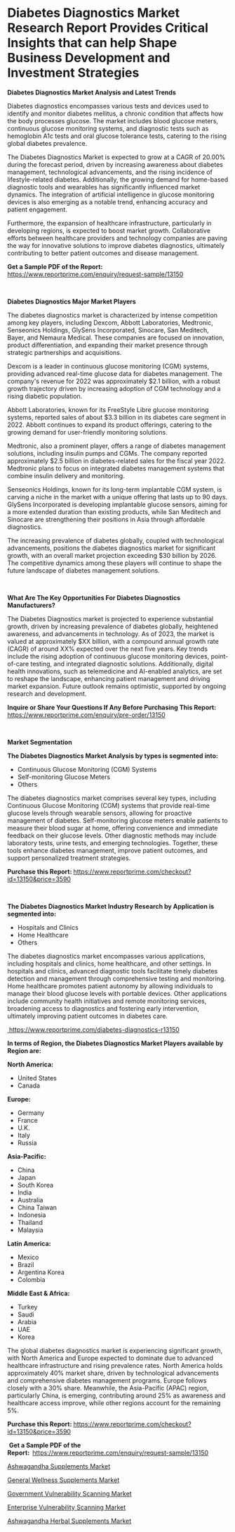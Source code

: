 <p><h1>Diabetes Diagnostics Market Research Report Provides Critical Insights that can help Shape Business Development and Investment Strategies</h1></p><p><strong>Diabetes Diagnostics Market Analysis and Latest Trends</strong></p>
<p><p>Diabetes diagnostics encompasses various tests and devices used to identify and monitor diabetes mellitus, a chronic condition that affects how the body processes glucose. The market includes blood glucose meters, continuous glucose monitoring systems, and diagnostic tests such as hemoglobin A1c tests and oral glucose tolerance tests, catering to the rising global diabetes prevalence.</p><p>The Diabetes Diagnostics Market is expected to grow at a CAGR of 20.00% during the forecast period, driven by increasing awareness about diabetes management, technological advancements, and the rising incidence of lifestyle-related diabetes. Additionally, the growing demand for home-based diagnostic tools and wearables has significantly influenced market dynamics. The integration of artificial intelligence in glucose monitoring devices is also emerging as a notable trend, enhancing accuracy and patient engagement. </p><p>Furthermore, the expansion of healthcare infrastructure, particularly in developing regions, is expected to boost market growth. Collaborative efforts between healthcare providers and technology companies are paving the way for innovative solutions to improve diabetes diagnostics, ultimately contributing to better patient outcomes and disease management.</p></p>
<p><strong>Get a Sample PDF of the Report:&nbsp;</strong> <a href="https://www.reportprime.com/enquiry/request-sample/13150?utm_campaign=1169&utm_medium=2&utm_source=Github&utm_content=ia&utm_term=25112024&utm_id=diabetes-diagnostics">https://www.reportprime.com/enquiry/request-sample/13150</a></p>
<p>&nbsp;</p>
<p><strong>Diabetes Diagnostics Major Market Players</strong></p>
<p><p>The diabetes diagnostics market is characterized by intense competition among key players, including Dexcom, Abbott Laboratories, Medtronic, Senseonics Holdings, GlySens Incorporated, Sinocare, San Meditech, Bayer, and Nemaura Medical. These companies are focused on innovation, product differentiation, and expanding their market presence through strategic partnerships and acquisitions.</p><p>Dexcom is a leader in continuous glucose monitoring (CGM) systems, providing advanced real-time glucose data for diabetes management. The company's revenue for 2022 was approximately $2.1 billion, with a robust growth trajectory driven by increasing adoption of CGM technology and a rising diabetic population.</p><p>Abbott Laboratories, known for its FreeStyle Libre glucose monitoring systems, reported sales of about $3.3 billion in its diabetes care segment in 2022. Abbott continues to expand its product offerings, catering to the growing demand for user-friendly monitoring solutions.</p><p>Medtronic, also a prominent player, offers a range of diabetes management solutions, including insulin pumps and CGMs. The company reported approximately $2.5 billion in diabetes-related sales for the fiscal year 2022. Medtronic plans to focus on integrated diabetes management systems that combine insulin delivery and monitoring.</p><p>Senseonics Holdings, known for its long-term implantable CGM system, is carving a niche in the market with a unique offering that lasts up to 90 days. GlySens Incorporated is developing implantable glucose sensors, aiming for a more extended duration than existing products, while San Meditech and Sinocare are strengthening their positions in Asia through affordable diagnostics.</p><p>The increasing prevalence of diabetes globally, coupled with technological advancements, positions the diabetes diagnostics market for significant growth, with an overall market projection exceeding $30 billion by 2026. The competitive dynamics among these players will continue to shape the future landscape of diabetes management solutions.</p></p>
<p>&nbsp;</p>
<p><strong>What Are The Key Opportunities For Diabetes Diagnostics Manufacturers?</strong></p>
<p><p>The Diabetes Diagnostics market is projected to experience substantial growth, driven by increasing prevalence of diabetes globally, heightened awareness, and advancements in technology. As of 2023, the market is valued at approximately $XX billion, with a compound annual growth rate (CAGR) of around XX% expected over the next five years. Key trends include the rising adoption of continuous glucose monitoring devices, point-of-care testing, and integrated diagnostic solutions. Additionally, digital health innovations, such as telemedicine and AI-enabled analytics, are set to reshape the landscape, enhancing patient management and driving market expansion. Future outlook remains optimistic, supported by ongoing research and development.</p></p>
<p><strong>Inquire or Share Your Questions If Any Before Purchasing This Report:</strong> <a href="https://www.reportprime.com/enquiry/pre-order/13150?utm_campaign=1169&utm_medium=2&utm_source=Github&utm_content=ia&utm_term=25112024&utm_id=diabetes-diagnostics">https://www.reportprime.com/enquiry/pre-order/13150</a></p>
<p>&nbsp;</p>
<p><strong>Market Segmentation</strong></p>
<p><strong>The Diabetes Diagnostics Market Analysis by types is segmented into:</strong></p>
<p><ul><li>Continuous Glucose Monitoring (CGM) Systems</li><li>Self-monitoring Glucose Meters</li><li>Others</li></ul></p>
<p><p>The diabetes diagnostics market comprises several key types, including Continuous Glucose Monitoring (CGM) systems that provide real-time glucose levels through wearable sensors, allowing for proactive management of diabetes. Self-monitoring glucose meters enable patients to measure their blood sugar at home, offering convenience and immediate feedback on their glucose levels. Other diagnostic methods may include laboratory tests, urine tests, and emerging technologies. Together, these tools enhance diabetes management, improve patient outcomes, and support personalized treatment strategies.</p></p>
<p><strong>Purchase this Report:&nbsp;</strong><a href="https://www.reportprime.com/checkout?id=13150&price=3590&utm_campaign=1169&utm_medium=2&utm_source=Github&utm_content=ia&utm_term=25112024&utm_id=diabetes-diagnostics">https://www.reportprime.com/checkout?id=13150&price=3590</a></p>
<p>&nbsp;</p>
<p><strong>The Diabetes Diagnostics Market Industry Research by Application is segmented into:</strong></p>
<p><ul><li>Hospitals and Clinics</li><li>Home Healthcare</li><li>Others</li></ul></p>
<p><p>The diabetes diagnostics market encompasses various applications, including hospitals and clinics, home healthcare, and other settings. In hospitals and clinics, advanced diagnostic tools facilitate timely diabetes detection and management through comprehensive testing and monitoring. Home healthcare promotes patient autonomy by allowing individuals to manage their blood glucose levels with portable devices. Other applications include community health initiatives and remote monitoring services, broadening access to diagnostics and fostering early intervention, ultimately improving patient outcomes in diabetes care.</p></p>
<p><a href="https://www.reportprime.com/diabetes-diagnostics-r13150?utm_campaign=1169&utm_medium=2&utm_source=Github&utm_content=ia&utm_term=25112024&utm_id=diabetes-diagnostics">&nbsp;https://www.reportprime.com/diabetes-diagnostics-r13150</a></p>
<p><strong>In terms of Region, the Diabetes Diagnostics Market Players available by Region are:</strong></p>
<p>
    <p> <strong> North America: </strong>
        <ul>
            <li>United States</li>
            <li>Canada</li>
        </ul>
        </p> 
    <p> <strong> Europe: </strong>
        <ul>
            <li>Germany</li>
            <li>France</li>
            <li>U.K.</li>
            <li>Italy</li>
            <li>Russia</li>
        </ul>
        </p> 
    <p> <strong> Asia-Pacific: </strong>
        <ul>
            <li>China</li>
            <li>Japan</li>
            <li>South Korea</li>
            <li>India</li>
            <li>Australia</li>
            <li>China Taiwan</li>
            <li>Indonesia</li>
            <li>Thailand</li>
            <li>Malaysia</li>
        </ul>
        </p> 
    <p> <strong> Latin America: </strong>
        <ul>
            <li>Mexico</li>
            <li>Brazil</li>
            <li>Argentina Korea</li>
            <li>Colombia</li>
        </ul>
        </p> 
    <p> <strong> Middle East & Africa: </strong>
        <ul>
            <li>Turkey</li>
            <li>Saudi</li>
            <li>Arabia</li>
            <li>UAE</li>
            <li>Korea</li>
        </ul>
    </p>
    </p>
<p><p>The global diabetes diagnostics market is experiencing significant growth, with North America and Europe expected to dominate due to advanced healthcare infrastructure and rising prevalence rates. North America holds approximately 40% market share, driven by technological advancements and comprehensive diabetes management programs. Europe follows closely with a 30% share. Meanwhile, the Asia-Pacific (APAC) region, particularly China, is emerging, contributing around 25% as awareness and healthcare access improve, while other regions account for the remaining 5%.</p></p>
<p><strong>Purchase this Report: </strong><a href="https://www.reportprime.com/checkout?id=13150&price=3590&utm_campaign=1169&utm_medium=2&utm_source=Github&utm_content=ia&utm_term=25112024&utm_id=diabetes-diagnostics">https://www.reportprime.com/checkout?id=13150&price=3590</a></p>
<p>&nbsp;<strong>Get a Sample PDF of the Report:&nbsp;&nbsp;</strong><a href="https://www.reportprime.com/enquiry/request-sample/13150?utm_campaign=1169&utm_medium=2&utm_source=Github&utm_content=ia&utm_term=25112024&utm_id=diabetes-diagnostics">https://www.reportprime.com/enquiry/request-sample/13150</a></p>
<p><strong></strong></p>
<p><p><a href="https://www.linkedin.com/pulse/ashwagandha-supplements-market-penetration-strategies-esskc?utm_campaign=1169&utm_medium=2&utm_source=Github&utm_content=ia&utm_term=25112024&utm_id=diabetes-diagnostics">Ashwagandha Supplements Market</a></p><p><a href="https://www.linkedin.com/pulse/general-wellness-supplements-industry-forecast-market-shifts-2gcec?utm_campaign=1169&utm_medium=2&utm_source=Github&utm_content=ia&utm_term=25112024&utm_id=diabetes-diagnostics">General Wellness Supplements Market</a></p><p><a href="https://issuu.com/reportprime-2/docs/government-vulnerability-scanning-m_d887d149eed773?utm_campaign=1169&utm_medium=2&utm_source=Github&utm_content=ia&utm_term=25112024&utm_id=diabetes-diagnostics">Government Vulnerability Scanning Market</a></p><p><a href="https://issuu.com/reportprime-2/docs/enterprise-vulnerability-scanning-m_3760511bb22489?utm_campaign=1169&utm_medium=2&utm_source=Github&utm_content=ia&utm_term=25112024&utm_id=diabetes-diagnostics">Enterprise Vulnerability Scanning Market</a></p><p><a href="https://www.linkedin.com/pulse/ashwagandha-herbal-supplements-market-global-regional-qzpnc?utm_campaign=1169&utm_medium=2&utm_source=Github&utm_content=ia&utm_term=25112024&utm_id=diabetes-diagnostics">Ashwagandha Herbal Supplements Market</a></p></p>
